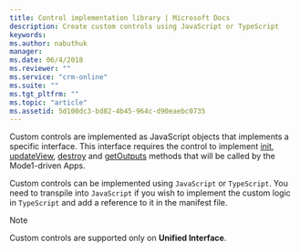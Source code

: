 ```yaml
---
title: Control implementation library | Microsoft Docs
description: Create custom controls using JavaScript or TypeScript
keywords:
ms.author: nabuthuk
manager: 
ms.date: 06/4/2018
ms.reviewer: ""
ms.service: "crm-online"
ms.suite: ""
ms.tgt_pltfrm: ""
ms.topic: "article"
ms.assetid: 5d100dc3-bd82-4b45-964c-d90eaebc0735
---
```


Custom controls are implemented as JavaScript objects that implements a specific interface. This interface requires the control to implement [init](reference/control/init.md), [updateView](reference/control/updateview.md), [destroy](reference/control/destroy.md) and [getOutputs](reference/control/getoutputs.md) methods that will be called by the Mode1-driven Apps. 

Custom controls can be implemented using `JavaScript` or `TypeScript`. You need to transpile into `JavaScript` if you wish to implement the custom logic in `TypeScript` and add a reference to it in the manifest file.

> [!NOTE]
> Custom controls are supported only on **Unified Interface**. 
